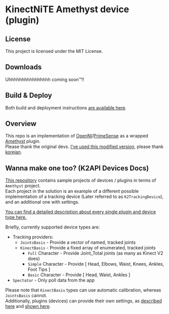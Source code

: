 # KinectNiTE Amethyst device (plugin)

## **License**
This project is licensed under the MIT License. 

## **Downloads**
Uhhhhhhhhhhhhhhhh coming soon&trade;!!

## **Build & Deploy**
Both build and deployment instructions [are available here](https://github.com/hyblocker/amethyst-nite/blob/main/BUILD_AND_DEPLOY.md).

## **Overview**
This repo is an implementation of [OpenNI](https://structure.io/openni)/[PrimeSense](https://en.wikipedia.org/wiki/PrimeSense) as a wrapped [Amethyst](https://github.com/KinectToVR/Amethyst-Releases) plugin.  
Please thank the original devs. [I've used this modified version](https://github.com/korejan/OpenNI2/tree/kinect2), please thank [korejan](https://github.com/korejan).

## **Wanna make one too? (K2API Devices Docs)**
[This repository](https://github.com/KinectToVR/K2TrackingDevice-Samples) contains sample projects of devices / plugins in terms of `Amethyst` project.  
Each project in the solution is an example of a different possible implementation of a tracking device (Later referred to as `K2TrackingDevice`), and an additional one with settings.

<ins>[You can find a detailed description about every single plugin and device type here.](https://github.com/KinectToVR/K2TrackingDevice-Samples/blob/main/DEVICES.md)</ins>

Briefly, currently supported device types are:
- Tracking providers:
  - `JointsBasis` - Provide a vector of named, tracked joints
  - `KinectBasis` - Provide a fixed array of enumerated, tracked joints
    + `Full` Character - Provide Joint_Total joints (as many as Kinect V2 does)
    + `Simple` Character - Provide [ Head, Elbows, Waist, Knees, Ankles, Foot Tips ]
    + `Basic` Character - Provide [ Head, Waist, Ankles ]
- `Spectator` - Only poll data from the app

Please note that `KinectBasis` types can use automatic calibration, whereas `JointsBasis` cannot.  
Additionally, plugins (devices) can provide their own settings, as [described here](https://github.com/KinectToVR/K2TrackingDevice-Samples/blob/main/DEVICES.md#device-settings) and [shown here](https://github.com/KinectToVR/K2TrackingDevice-Samples/blob/main/device_KinectBasis_Full_Settings/DeviceHandler.h#L28).